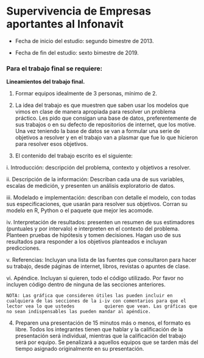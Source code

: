 # Supervivencia de Empresas aportantes al Infonavit

* Fecha de inicio del estudio: segundo bimestre de 2013.

* Fecha de fin del estudio: sexto bimestre de 2019. 


### Para el trabajo final se requiere:
**Lineamientos del trabajo final.**

1) Formar equipos idealmente de 3 personas, mínimo de 2.

2) La idea del trabajo es que muestren que saben usar los modelos que vimos en clase de manera apropiada para resolver un problema práctico. Les pido que consigan una base de datos, preferentemente de sus trabajos o en su defecto de repositorios de internet, que los motive. Una vez teniendo la base de datos se van a formular una serie de objetivos a resolver y en el trabajo van a plasmar que fue lo que hicieron para resolver esos objetivos.

3) El contenido del trabajo escrito es el siguiente:

  i. Introducción: descripción del problema, contexto y objetivos a resolver.
  
 ii. Descripción de la información: Describan cada una de sus variables, escalas de medición, y presenten un análisis exploratorio de datos.
 
iii. Modelado e implementación: describan con detalle el modelo, con todas sus especificaciones, que usarán para resolver sus objetivos. Corran su modelo en R,          Python o el paquete que mejor les acomode.

iv. Interpretación de resultados: presenten un resumen de sus estimadores (puntuales y por intervalo) e interpreten en el contexto del problema. Planteen pruebas de     hipótesis y tomen decisiones. Hagan uso de sus resultados para responder a los objetivos planteados e incluyan predicciones.

 v. Referencias: Incluyan una lista de las fuentes que consultaron para hacer su trabajo, desde páginas de internet, libros, revistas o apuntes de clase.
 
vi. Apéndice. Incluyan si quieren, todo el código utilizado. Por favor no incluyen código dentro de ninguna de las secciones anteriores.

    NOTA: Las gráfica que consideren útiles las pueden incluir en cualquiera de las secciones de la i-iv con comentarios para que el lector vea lo que ustedes           quieren que vean. Las gráficas que no sean indispensables las pueden mandar al apéndice.

4) Preparen una presentación de 15 minutos más o menos, el formato es libre. Todos los integrantes tienen que hablar y la calificación de la presentación será individual, mientras que la calificación del trabajo será por equipo. Se penalizará a aquellos equipos que se tarden más del tiempo asignado originalmente en su presentación.
